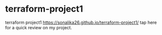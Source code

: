 # terraform-project1
terraform project1
https://sonalika26.github.io/terraform-project1/ tap here for a quick review on my project.
